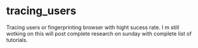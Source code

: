 # tracing_users
Tracing users or fingerprinting browser with hight sucess rate. I m still wotking on this will post complete research on sunday
with complete list of tutorials. 
